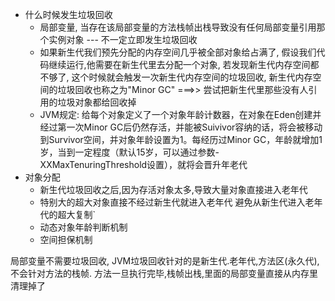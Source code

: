 - 什么时候发生垃圾回收
  + 局部变量, 当存在该局部变量的方法栈帧出栈导致没有任何局部变量引用那个实例对象 --- 不一定立即发生垃圾回收
  + 如果新生代我们预先分配的内存空间几乎被全部对象给占满了, 假设我们代码继续运行,他需要在新生代里去分配一个对象, 若发现新生代内存空间都不够了, 这个时候就会触发一次新生代内存空间的垃圾回收, 新生代内存空间的垃圾回收也称之为"Minor GC" ===>> 尝试把新生代里那些没有人引用的垃圾对象都给回收掉
  + JVM规定: 给每个对象定义了一个对象年龄计数器，在对象在Eden创建并经过第一次Minor GC后仍然存活，并能被Suivivor容纳的话，将会被移动到Survivor空间，并对象年龄设置为1。每经历过Minor GC，年龄就增加1岁，当到一定程度（默认15岁，可以通过参数-XXMaxTenuringThreshold设置），就将会晋升年老代
- 对象分配
  + 新生代垃圾回收之后,因为存活对象太多,导致大量对象直接进入老年代
  + 特别大的超大对象直接不经过新生代就进入老年代  避免从新生代进入老年代的超大复制`
  + 动态对象年龄判断机制
  + 空间担保机制


局部变量不需要垃圾回收, JVM垃圾回收针对的是新生代.老年代,方法区(永久代),不会针对方法的栈帧. 方法一旦执行完毕,栈帧出栈,里面的局部变量直接从内存里清理掉了
